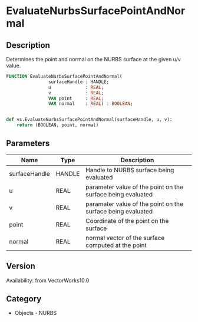 # EvaluateNurbsSurfacePointAndNormal

## Description
Determines the point and normal on the NURBS surface at the given u/v value.

```pascal
FUNCTION EvaluateNurbsSurfacePointAndNormal(
				surfaceHandle : HANDLE;
				u             : REAL;
				v             : REAL;
				VAR point     : REAL;
				VAR normal    : REAL) : BOOLEAN;
```

```python

def vs.EvaluateNurbsSurfacePointAndNormal(surfaceHandle, u, v):
    return (BOOLEAN, point, normal)
```

## Parameters
|Name|Type|Description|
|---|---|---|
|surfaceHandle|HANDLE|Handle to NURBS surface being evaluated|
|u|REAL|parameter value of the point on the surface being evaluated|
|v|REAL|parameter value of the point on the surface being evaluated|
|point|REAL|Coordinate of the point on the surface|
|normal|REAL|normal vector of the surface computed at the point|

## Version
Availability: from VectorWorks10.0
## Category
* Objects - NURBS

